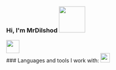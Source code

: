 ### Hi, I'm MrDilshod <img src="https://media3.giphy.com/media/5HyXGsoFzXWPKFx07j/giphy.gif?cid=ecf05e47lpcvoeou2524ik018a6orpsszk5k812pp3oftigv&rid=giphy.gif&ct=s" width="70px"> 
<a href="https://t.me/@DM4035">
  <img src="https://icon2.cleanpng.com/20180816/aso/kisspng-computer-icons-portable-network-graphics-telegram-5b75488cb4aba0.63035540153441294074.jpg" width="35px">
</a>  
<br/>
### Languages and tools I work with:
<code><img src="https://w7.pngwing.com/pngs/390/229/png-transparent-logo-html5-brand-design-text-logo-number.png" width="25px"></code>
